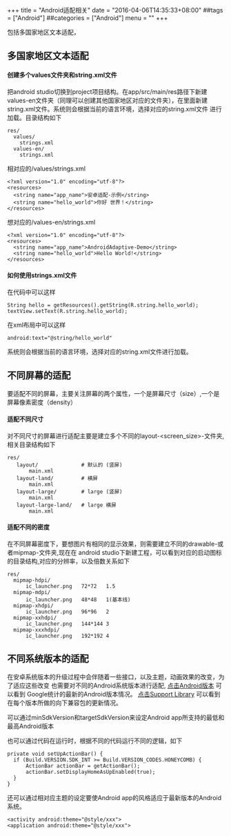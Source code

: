 +++
title = "Android适配相关"
date = "2016-04-06T14:35:33+08:00"
##tags = ["Android"]
##categories = ["Android"]
menu = ""
+++

包括多国家地区文本适配，
<!--more-->

## 多国家地区文本适配

#### 创建多个values文件夹和string.xml文件

把android studio切换到project项目结构。在app/src/main/res路径下新建
values-en文件夹（同理可以创建其他国家地区对应的文件夹），在里面新建
string.xml文件。系统则会根据当前的语言环境，选择对应的string.xml文件
进行加载。目录结构如下

    res/
      values/
        strings.xml
      values-en/
        strings.xml

相对应的/values/strings.xml

    <?xml version="1.0" encoding="utf-8"?>
    <resources>
      <string name="app_name">安卓适配-示例</string>
      <string name="hello_world">你好 世界！</string>
    </resources>

想对应的/values-en/strings.xml

    <?xml version="1.0" encoding="utf-8"?>
    <resources>
      <string name="app_name">AndroidAdaptive-Demo</string>
      <string name="hello_world">Hello World!</string>
    </resources>

#### 如何使用strings.xml文件

在代码中可以这样

    String hello = getResources().getString(R.string.hello_world);
    textView.setText(R.string.hello_world);

在xml布局中可以这样

    android:text="@string/hello_world"

系统则会根据当前的语言环境，选择对应的string.xml文件进行加载。

## 不同屏幕的适配

要适配不同的屏幕，主要关注屏幕的两个属性，一个是屏幕尺寸（size）,一个是屏幕像素密度（density）

#### 适配不同尺寸

对不同尺寸的屏幕进行适配主要是建立多个不同的layout-<screen_size>-<land>文件夹,相关目录结构如下

    res/
       layout/              # 默认的 (竖屏)
           main.xml
       layout-land/         # 横屏
           main.xml
       layout-large/        # large (竖屏)
           main.xml
       layout-large-land/   # large 横屏
           main.xml

 #### 适配不同的密度

 在不同屏幕密度下，要想图片有相同的显示效果，则需要建立不同的drawable-<dpi>或者mipmap-<dpi>文件夹,现在在
 android studio下新建工程，可以看到对应的启动图标的目录结构,对应的分辨率，以及倍数关系如下

    res/
      mipmap-hdpi/
          ic_launcher.png   72*72   1.5
      mipmap-mdpi/
          ic_launcher.png   48*48   1(基本线)
      mipmap-xhdpi/
          ic_launcher.png   96*96   2
      mipmap-xxhdpi/
          ic_launcher.png   144*144 3
      mipmap-xxxhdpi/
          ic_launcher.png   192*192 4

## 不同系统版本的适配

在安卓系统版本的升级过程中会伴随着一些接口，以及主题，动画效果的改变，为了适应这些改变
也需要对不同的Android系统版本进行适配,
[点击Android版本](http://developer.android.com/about/dashboards/index.html) 可以看到
Google统计的最新的Android版本情况。
[点击Support Library](http://developer.android.com/tools/support-library/index.html) 可以看到
在每个版本所做的向下兼容包的更新情况。

可以通过minSdkVersion和targetSdkVersion来设定Android app所支持的最低和最高Android版本

也可以通过代码在运行时，根据不同的代码运行不同的逻辑，如下

    private void setUpActionBar() {
      if (Build.VERSION.SDK_INT >= Build.VERSION_CODES.HONEYCOMB) {
          ActionBar actionBar = getActionBar();
          actionBar.setDisplayHomeAsUpEnabled(true);
      }
    }

还可以通过相对应主题的设定要使Android app的风格适应于最新版本的Android系统。

    <activity android:theme="@style/xxx">
    <application android:theme="@style/xxx">
